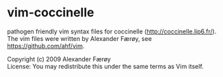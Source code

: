 vim-coccinelle
==============

pathogen friendly vim syntax files for coccinelle (http://coccinelle.lip6.fr/).  
The vim files were written by Alexander Færøy, see https://github.com/ahf/vim.

Copyright (c) 2009 Alexander Færøy  
License: You may redistribute this under the same terms as Vim itself.
